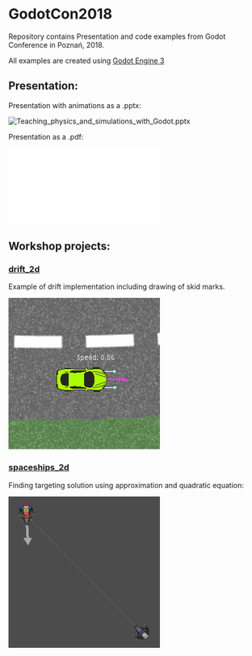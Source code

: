 # GodotCon2018
Repository contains Presentation and code examples from Godot Conference in Poznań, 2018.

All examples are created using [Godot Engine 3](https://github.com/godotengine/godot)

## Presentation:
Presentation with animations as a .pptx:

![Teaching_physics_and_simulations_with_Godot.pptx](/presentation/)

Presentation as a .pdf:

![Teaching_physics_and_simulations_with_Godot.pdf](/presentation/Teaching_physics_and_simulations_with_Godot.pdf)

## Workshop projects:
### [drift_2d](/source/drift_2d)
Example of drift implementation including drawing of skid marks.

![drift_2d](/animations/drift_2d.gif)

### [spaceships_2d](/source/spaceships_2d)
Finding targeting solution using approximation and quadratic equation:

![spaceships_2d](/animations/spaceships_2d.gif)
